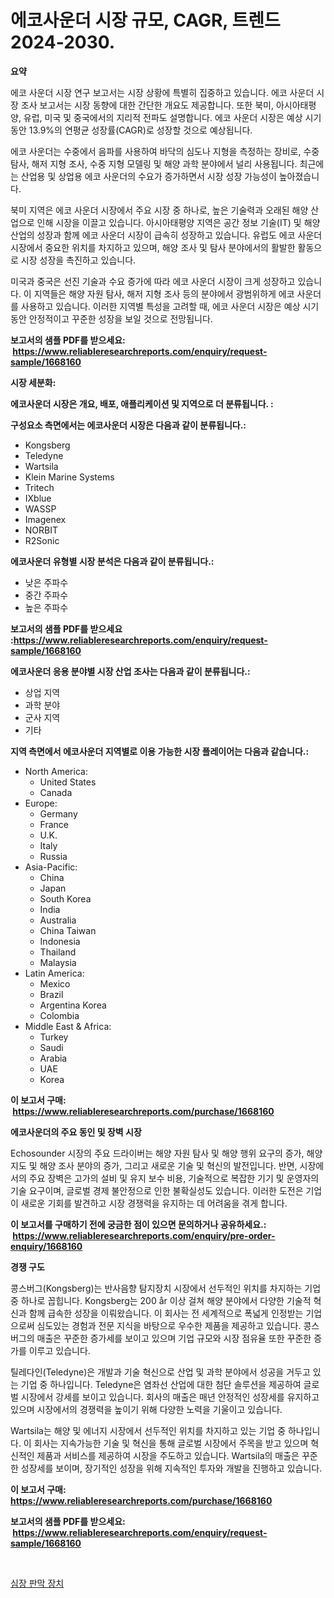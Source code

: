 <p><h1>에코사운더 시장 규모, CAGR, 트렌드 2024-2030.</h1></p><p><strong>요약</strong></p>
<p><p>에코 사운더 시장 연구 보고서는 시장 상황에 특별히 집중하고 있습니다. 에코 사운더 시장 조사 보고서는 시장 동향에 대한 간단한 개요도 제공합니다. 또한 북미, 아시아태평양, 유럽, 미국 및 중국에서의 지리적 전파도 설명합니다. 에코 사운더 시장은 예상 시기 동안 13.9%의 연평균 성장률(CAGR)로 성장할 것으로 예상됩니다.</p><p>에코 사운더는 수중에서 음파를 사용하여 바닥의 심도나 지형을 측정하는 장비로, 수중 탐사, 해저 지형 조사, 수중 지형 모델링 및 해양 과학 분야에서 널리 사용됩니다. 최근에는 산업용 및 상업용 에코 사운더의 수요가 증가하면서 시장 성장 가능성이 높아졌습니다.</p><p>북미 지역은 에코 사운더 시장에서 주요 시장 중 하나로, 높은 기술력과 오래된 해양 산업으로 인해 시장을 이끌고 있습니다. 아시아태평양 지역은 공간 정보 기술(IT) 및 해양 산업의 성장과 함께 에코 사운더 시장이 급속히 성장하고 있습니다. 유럽도 에코 사운더 시장에서 중요한 위치를 차지하고 있으며, 해양 조사 및 탐사 분야에서의 활발한 활동으로 시장 성장을 촉진하고 있습니다. </p><p>미국과 중국은 선진 기술과 수요 증가에 따라 에코 사운더 시장이 크게 성장하고 있습니다. 이 지역들은 해양 자원 탐사, 해저 지형 조사 등의 분야에서 광범위하게 에코 사운더를 사용하고 있습니다. 이러한 지역별 특성을 고려할 때, 에코 사운더 시장은 예상 시기 동안 안정적이고 꾸준한 성장을 보일 것으로 전망됩니다.</p></p>
<p><strong>보고서의 샘플 PDF를 받으세요: &nbsp;<a href="https://www.reliableresearchreports.com/enquiry/request-sample/1668160">https://www.reliableresearchreports.com/enquiry/request-sample/1668160</a></strong></p>
<p><strong>시장 세분화:</strong></p>
<p><strong> 에코사운더 시장은 개요, 배포, 애플리케이션 및 지역으로 더 분류됩니다. :</strong></p>
<p><strong>구성요소 측면에서는 에코사운더 시장은 다음과 같이 분류됩니다.:</strong></p>
<p><ul><li>Kongsberg</li><li>Teledyne</li><li>Wartsila</li><li>Klein Marine Systems</li><li>Tritech</li><li>IXblue</li><li>WASSP</li><li>Imagenex</li><li>NORBIT</li><li>R2Sonic</li></ul></p>
<p><strong> 에코사운더 유형별 시장 분석은 다음과 같이 분류됩니다.:</strong></p>
<p><ul><li>낮은 주파수</li><li>중간 주파수</li><li>높은 주파수</li></ul></p>
<p><strong>보고서의 샘플 PDF를 받으세요 :<a href="https://www.reliableresearchreports.com/enquiry/request-sample/1668160">https://www.reliableresearchreports.com/enquiry/request-sample/1668160</a></strong></p>
<p><strong> 에코사운더 응용 분야별 시장 산업 조사는 다음과 같이 분류됩니다.:</strong></p>
<p><ul><li>상업 지역</li><li>과학 분야</li><li>군사 지역</li><li>기타</li></ul></p>
<p><strong>지역 측면에서 에코사운더 지역별로 이용 가능한 시장 플레이어는 다음과 같습니다.:</strong></p>
<p><ul>
    <li>
        North America:
        <ul>
            <li>United States</li>
            <li>Canada</li>
        </ul>
    </li>
    <li>
        Europe:
        <ul>
            <li>Germany</li>
            <li>France</li>
            <li>U.K.</li>
            <li>Italy</li>
            <li>Russia</li>
        </ul>
    </li>
    <li>
        Asia-Pacific:
        <ul>
            <li>China</li>
            <li>Japan</li>
            <li>South Korea</li>
            <li>India</li>
            <li>Australia</li>
            <li>China Taiwan</li>
            <li>Indonesia</li>
            <li>Thailand</li>
            <li>Malaysia</li>
        </ul>
    </li>
    <li>
        Latin America:
        <ul>
            <li>Mexico</li>
            <li>Brazil</li>
            <li>Argentina Korea</li>
            <li>Colombia</li>
        </ul>
    </li>
    <li>
        Middle East & Africa:
        <ul>
            <li>Turkey</li>
            <li>Saudi</li>
            <li>Arabia</li>
            <li>UAE</li>
            <li>Korea</li>
        </ul>
    </li>
    </ul></p>
<p><strong>이 보고서 구매: &nbsp;<a href="https://www.reliableresearchreports.com/purchase/1668160">https://www.reliableresearchreports.com/purchase/1668160</a></strong></p>
<p><strong>에코사운더의 주요 동인 및 장벽 시장</strong></p>
<p><p>Echosounder 시장의 주요 드라이버는 해양 자원 탐사 및 해양 행위 요구의 증가, 해양 지도 및 해양 조사 분야의 증가, 그리고 새로운 기술 및 혁신의 발전입니다. 반면, 시장에서의 주요 장벽은 고가의 설비 및 유지 보수 비용, 기술적으로 복잡한 기기 및 운영자의 기술 요구이며, 글로벌 경제 불안정으로 인한 불확실성도 있습니다. 이러한 도전은 기업이 새로운 기회를 발견하고 시장 경쟁력을 유지하는 데 어려움을 겪게 합니다.</p></p>
<p><strong>이 보고서를 구매하기 전에 궁금한 점이 있으면 문의하거나 공유하세요.: &nbsp;<a href="https://www.reliableresearchreports.com/enquiry/pre-order-enquiry/1668160">https://www.reliableresearchreports.com/enquiry/pre-order-enquiry/1668160</a></strong></p>
<p><strong>경쟁 구도</strong></p>
<p><p>콩스버그(Kongsberg)는 반사음향 탐지장치 시장에서 선두적인 위치를 차지하는 기업 중 하나로 꼽힙니다.  Kongsberg는 200 år 이상 걸쳐 해양 분야에서 다양한 기술적 혁신과 함께 급속한 성장을 이뤄왔습니다. 이 회사는 전 세계적으로 폭넓게 인정받는 기업으로써 심도있는 경험과 전문 지식을 바탕으로 우수한 제품을 제공하고 있습니다. 콩스버그의 매출은 꾸준한 증가세를 보이고 있으며 기업 규모와 시장 점유율 또한 꾸준한 증가를 이루고 있습니다.</p><p>틸레다인(Teledyne)은 개발과 기술 혁신으로 산업 및 과학 분야에서 성공을 거두고 있는 기업 중 하나입니다. Teledyne은 염좌선 산업에 대한 첨단 솔루션을 제공하여 글로벌 시장에서 강세를 보이고 있습니다. 회사의 매출은 매년 안정적인 성장세를 유지하고 있으며 시장에서의 경쟁력을 높이기 위해 다양한 노력을 기울이고 있습니다.</p><p>Wartsila는 해양 및 에너지 시장에서 선두적인 위치를 차지하고 있는 기업 중 하나입니다. 이 회사는 지속가능한 기술 및 혁신을 통해 글로벌 시장에서 주목을 받고 있으며 혁신적인 제품과 서비스를 제공하여 시장을 주도하고 있습니다. Wartsila의 매출은 꾸준한 성장세를 보이며, 장기적인 성장을 위해 지속적인 투자와 개발을 진행하고 있습니다.</p></p>
<p><strong>이 보고서 구매: &nbsp; <a href="https://www.reliableresearchreports.com/purchase/1668160">https://www.reliableresearchreports.com/purchase/1668160</a></strong></p>
<p><strong>보고서의 샘플 PDF를 받으세요: &nbsp;<a href="https://www.reliableresearchreports.com/enquiry/request-sample/1668160">https://www.reliableresearchreports.com/enquiry/request-sample/1668160</a></strong><strong></strong></p>
<p>&nbsp;</p>
<p><p><a href="https://medium.com/@sheldondtickinson9867/%EC%8B%AC%EC%9E%A5%ED%8C%90%EB%A7%89%EC%9E%A5%EC%B9%98-%EC%8B%9C%EC%9E%A5-%EA%B7%9C%EB%AA%A8-%EC%8B%9C%EC%9E%A5-%EC%A0%84%EB%A7%9D-%EB%B0%8F-%EC%8B%9C%EC%9E%A5-%EC%98%88%EC%B8%A1-2024%EB%85%84%EB%B6%80%ED%84%B0-2031%EB%85%84%EA%B9%8C%EC%A7%80-fb212a4e424f">심장 판막 장치</a></p></p>